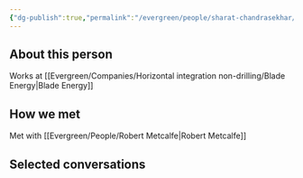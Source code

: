 ```yaml
---
{"dg-publish":true,"permalink":"/evergreen/people/sharat-chandrasekhar/","title":"Executive of the Board","tags":["c_level","people","geo_eco"]}
---
```



## About this person
Works at [[Evergreen/Companies/Horizontal integration non-drilling/Blade Energy\|Blade Energy]]

## How we met
Met with [[Evergreen/People/Robert Metcalfe\|Robert Metcalfe]]

## Selected conversations
